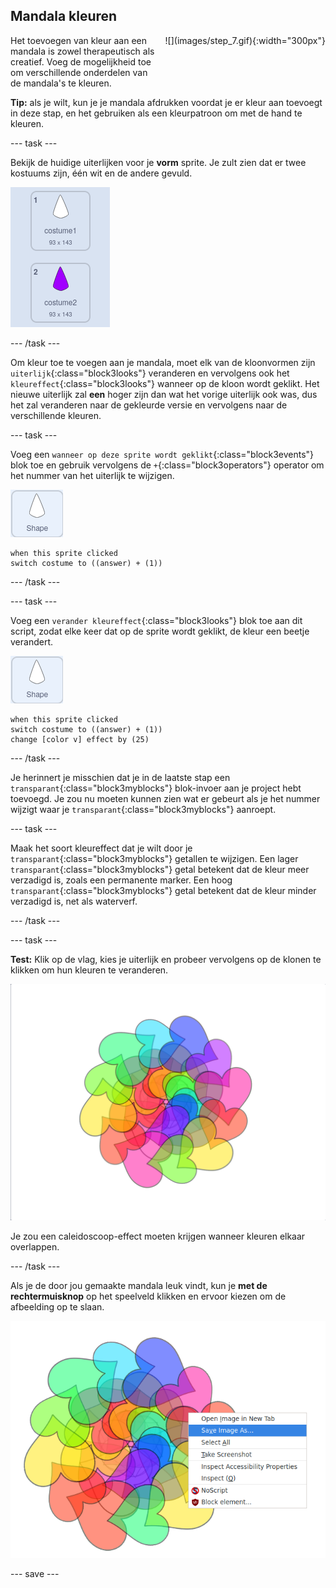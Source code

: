 ## Mandala kleuren

<div style="display: flex; flex-wrap: wrap">
<div style="flex-basis: 200px; flex-grow: 1; margin-right: 15px;">
Het toevoegen van kleur aan een mandala is zowel therapeutisch als creatief. Voeg de mogelijkheid toe om verschillende onderdelen van de mandala's te kleuren.
</div>
<div>
![](images/step_7.gif){:width="300px"}
</div>
</div>

**Tip:** als je wilt, kun je je mandala afdrukken voordat je er kleur aan toevoegt in deze stap, en het gebruiken als een kleurpatroon om met de hand te kleuren.

--- task ---

Bekijk de huidige uiterlijken voor je **vorm** sprite. Je zult zien dat er twee kostuums zijn, één wit en de andere gevuld.

![Twee uiterlijken voor de sprite.](images/costumes.png)

--- /task ---

Om kleur toe te voegen aan je mandala, moet elk van de kloonvormen zijn `uiterlijk`{:class="block3looks"} veranderen en vervolgens ook het `kleureffect`{:class="block3looks"} wanneer op de kloon wordt geklikt. Het nieuwe uiterlijk zal **een** hoger zijn dan wat het vorige uiterlijk ook was, dus het zal veranderen naar de gekleurde versie en vervolgens naar de verschillende kleuren.

--- task ---

Voeg een `wanneer op deze sprite wordt geklikt`{:class="block3events"} blok toe en gebruik vervolgens de `+`{:class="block3operators"} operator om het nummer van het uiterlijk te wijzigen.

![De vorm sprite.](images/shape_sprite.png)

```blocks3
when this sprite clicked
switch costume to ((answer) + (1))
```

--- /task ---

--- task ---

Voeg een `verander kleureffect`{:class="block3looks"} blok toe aan dit script, zodat elke keer dat op de sprite wordt geklikt, de kleur een beetje verandert.

![De vorm sprite.](images/shape_sprite.png)

```blocks3
when this sprite clicked
switch costume to ((answer) + (1))
change [color v] effect by (25)
```

--- /task ---

Je herinnert je misschien dat je in de laatste stap een `transparant`{:class="block3myblocks"} blok-invoer aan je project hebt toevoegd. Je zou nu moeten kunnen zien wat er gebeurt als je het nummer wijzigt waar je `transparant`{:class="block3myblocks"} aanroept.

--- task ---

Maak het soort kleureffect dat je wilt door je `transparant`{:class="block3myblocks"} getallen te wijzigen. Een lager `transparant`{:class="block3myblocks"} getal betekent dat de kleur meer verzadigd is, zoals een permanente marker. Een hoog `transparant`{:class="block3myblocks"} getal betekent dat de kleur minder verzadigd is, net als waterverf.

--- /task ---

--- task ---

**Test:** Klik op de vlag, kies je uiterlijk en probeer vervolgens op de klonen te klikken om hun kleuren te veranderen.

![Een mandala gemaakt van harten die in verschillende kleuren zijn gekleurd.](images/coloured_mandala.png)

Je zou een caleidoscoop-effect moeten krijgen wanneer kleuren elkaar overlappen.

--- /task ---

Als je de door jou gemaakte mandala leuk vindt, kun je **met de rechtermuisknop** op het speelveld klikken en ervoor kiezen om de afbeelding op te slaan.

![Het contextmenu verschijnt wanneer met de rechtermuisknop op het speelveld wordt geklikt en de optie 'Afbeelding opslaan als' is gemarkeerd.](images/save_mandala.png)

--- save ---
